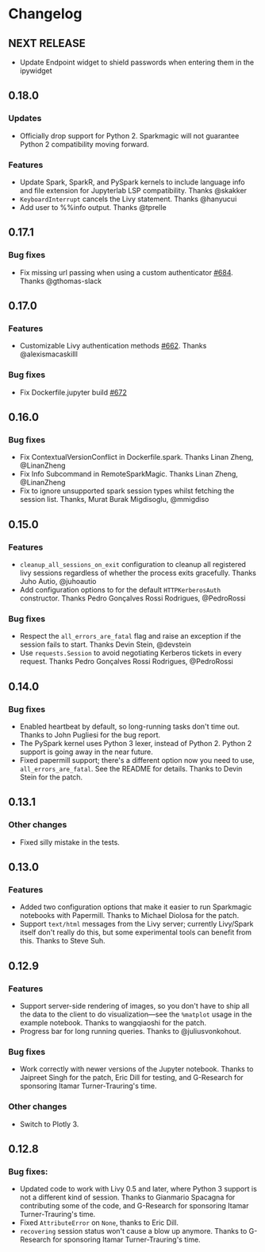 # Changelog

## NEXT RELEASE

* Update Endpoint widget to shield passwords when entering them in the ipywidget 

## 0.18.0

### Updates

* Officially drop support for Python 2. Sparkmagic will not guarantee Python 2 compatibility moving forward.

### Features

* Update Spark, SparkR, and PySpark kernels to include  language info and file extension for Jupyterlab LSP compatibility. Thanks @skakker
* `KeyboardInterrupt` cancels the Livy statement. Thanks @hanyucui
* Add user to %%info output. Thanks @tprelle

## 0.17.1

### Bug fixes

* Fix missing url passing when using a custom authenticator [#684](https://github.com/jupyter-incubator/sparkmagic/pull/684). Thanks @gthomas-slack

## 0.17.0

### Features

* Customizable Livy authentication methods [#662](https://github.com/jupyter-incubator/sparkmagic/pull/662). Thanks @alexismacaskilll

### Bug fixes

* Fix Dockerfile.jupyter build  [#672](https://github.com/jupyter-incubator/sparkmagic/pull/672)

## 0.16.0

### Bug fixes

* Fix ContextualVersionConflict in Dockerfile.spark. Thanks Linan Zheng, @LinanZheng
* Fix Info Subcommand in RemoteSparkMagic. Thanks Linan Zheng, @LinanZheng
* Fix to ignore unsupported spark session types whilst fetching the session list. Thanks, Murat Burak Migdisoglu, @mmigdiso

## 0.15.0

### Features
* `cleanup_all_sessions_on_exit` configuration to cleanup all registered livy sessions regardless of whether the process exits gracefully. Thanks Juho Autio, @juhoautio
* Add configuration options to for the default `HTTPKerberosAuth` constructor. Thanks Pedro Gonçalves Rossi Rodrigues, @PedroRossi


### Bug fixes

* Respect the `all_errors_are_fatal` flag and raise an exception if the session fails to start. Thanks Devin Stein, @devstein
* Use `requests.Session` to avoid negotiating Kerberos tickets in every request. Thanks Pedro Gonçalves Rossi Rodrigues, @PedroRossi



## 0.14.0

### Bug fixes

* Enabled heartbeat by default, so long-running tasks don't time out. Thanks to John Pugliesi for the bug report.
* The PySpark kernel uses Python 3 lexer, instead of Python 2. Python 2 support is going away in the near future.
* Fixed papermill support; there's a different option now you need to use, `all_errors_are_fatal`. See the README for details. Thanks to Devin Stein for the patch.

## 0.13.1

### Other changes

* Fixed silly mistake in the tests.

## 0.13.0

### Features

* Added two configuration options that make it easier to run Sparkmagic notebooks with Papermill. Thanks to Michael Diolosa for the patch.
* Support `text/html` messages from the Livy server; currently Livy/Spark itself don't really do this, but some experimental tools can benefit from this. Thanks to Steve Suh.

## 0.12.9

### Features

* Support server-side rendering of images, so you don't have to ship all the data to the client to do visualization—see the `%matplot` usage in the example notebook. Thanks to wangqiaoshi for the patch.
* Progress bar for long running queries. Thanks to @juliusvonkohout.

### Bug fixes

* Work correctly with newer versions of the Jupyter notebook. Thanks to Jaipreet Singh for the patch, Eric Dill for testing, and G-Research for sponsoring Itamar Turner-Trauring's time.

### Other changes

* Switch to Plotly 3.

## 0.12.8

### Bug fixes:

* Updated code to work with Livy 0.5 and later, where Python 3 support is not a different kind of session. Thanks to Gianmario Spacagna for contributing some of the code, and G-Research for sponsoring Itamar Turner-Trauring's time.
* Fixed `AttributeError` on `None`, thanks to Eric Dill.
* `recovering` session status won't cause a blow up anymore. Thanks to G-Research for sponsoring Itamar Turner-Trauring's time.

